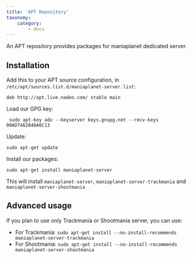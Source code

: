 ```yaml
---
title: 'APT Repository'
taxonomy:
    category:
        - docs
---
```


An APT repository provides packages for maniaplanet dedicated server.

## Installation

Add this to your APT source configuration, in `/etc/apt/sources.list.d/maniaplanet-server.list`:

    deb http://apt.live.nadeo.com/ stable main

Load our GPG key:

	 sudo apt-key adv --keyserver keys.gnupg.net --recv-keys 00AD7462840A6C13
     
Update:

	sudo apt-get update
    
Install our packages:

	sudo apt-get install maniaplanet-server
    
This will install `maniaplanet-server`, `maniaplanet-server-trackmania` and `maniaplanet-server-shootmania`

## Advanced usage

If you plan to use only Trackmania or Shootmania server, you can use:

* For Trackmania: `sudo apt-get install --no-install-recommends maniaplanet-server-trackmania`
* For Shootmania: `sudo apt-get install --no-install-recommends maniaplanet-server-shootmania`
